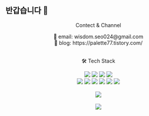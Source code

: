 ## 반갑습니다 👋
<div align="center">
<p>Contect & Channel</p>
📧 email: wisdom.seo024@gmail.com
<br>
🌱 blog: https://palette77.tistory.com/
<br><br>
<p>🛠 Tech Stack</p>
<img src="https://img.shields.io/badge/jQuery-0769AD?style=flat-square&logo=jQuery&logoColor=white"/>
<img src="https://img.shields.io/badge/JavaScript-F7DF1E?style=flat-square&logo=JavaScript&logoColor=black"/> 
<img src="https://img.shields.io/badge/React-61DAFB?style=flat-square&logo=React&logoColor=black"/>
<img src="https://img.shields.io/badge/Redux-764ABC?style=flat-square&logo=Redux&logoColor=white"/>
<br>
<img src="https://img.shields.io/badge/Node.js-339933?style=flat-square&logo=Node.js&logoColor=white"/> 
<img src="https://img.shields.io/badge/Express-000000?style=flat-square&logo=Express&logoColor=white"/>
<img src="https://img.shields.io/badge/Sequelize-52B0E7?style=flat-square&logo=Sequelize&logoColor=white"/>
<img src="https://img.shields.io/badge/MySQL-4479A1?style=flat-square&logo=MySQL&logoColor=white"/>
<img src="https://img.shields.io/badge/NCP-03C75A?style=flat-square&logo=Naver&logoColor=white"/> 
<img src="https://img.shields.io/badge/AWS-FF9900?style=flat-square&logo=Amazon EC2&logoColor=white"/> 
<br><br>
<img src="https://github-readme-stats.vercel.app/api/top-langs/?username=nanannannana&layout=compact" />
<br><br>
<img src="https://github-readme-stats.vercel.app/api?username=nanannannana&show_icons=true&theme=Default" />
</div>
